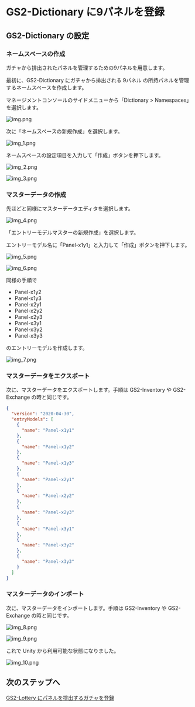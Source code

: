 # GS2-Dictionary に9パネルを登録

## GS2-Dictionary の設定

### ネームスペースの作成

ガチャから排出されたパネルを管理するための9パネルを用意します。

最初に、GS2-Dictionary にガチャから排出される 9パネル の所持パネルを管理するネームスペースを作成します。

マネージメントコンソールのサイドメニューから「Dictionary > Namespaces」を選択します。

![img.png](img/img.png)

次に「ネームスペースの新規作成」を選択します。

![img_1.png](img/img_1.png)

ネームスペースの設定項目を入力して「作成」ボタンを押下します。

![img_2.png](img/img_2.png)

![img_3.png](img/img_3.png)

### マスターデータの作成

先ほどと同様にマスターデータエディタを選択します。

![img_4.png](img/img_4.png)

「エントリーモデルマスターの新規作成」を選択します。

エントリーモデル名に「Panel-x1y1」と入力して「作成」ボタンを押下します。

![img_5.png](img/img_5.png)

![img_6.png](img/img_6.png)

同様の手順で

- Panel-x1y2
- Panel-x1y3
- Panel-x2y1
- Panel-x2y2
- Panel-x2y3
- Panel-x3y1
- Panel-x3y2
- Panel-x3y3

のエントリーモデルを作成します。

![img_7.png](img/img_7.png)

### マスターデータをエクスポート

次に、マスターデータをエクスポートします。手順は GS2-Inventory や GS2-Exchange の時と同じです。

```json
{
  "version": "2020-04-30",
  "entryModels": [
    {
      "name": "Panel-x1y1"
    },
    {
      "name": "Panel-x1y2"
    },
    {
      "name": "Panel-x1y3"
    },
    {
      "name": "Panel-x2y1"
    },
    {
      "name": "Panel-x2y2"
    },
    {
      "name": "Panel-x2y3"
    },
    {
      "name": "Panel-x3y1"
    },
    {
      "name": "Panel-x3y2"
    },
    {
      "name": "Panel-x3y3"
    }
  ]
}
```

### マスターデータのインポート

次に、マスターデータをインポートします。手順は GS2-Inventory や GS2-Exchange の時と同じです。

![img_8.png](img/img_8.png)

![img_9.png](img/img_9.png)

これで Unity から利用可能な状態になりました。

![img_10.png](img/img_10.png)

## 次のステップへ

[GS2-Lottery にパネルを排出するガチャを登録](../step0007)